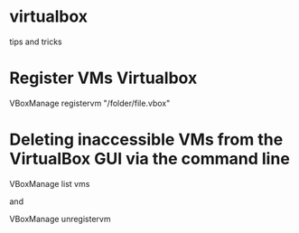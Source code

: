 # virtualbox
tips and tricks

# Register VMs Virtualbox

VBoxManage registervm "/folder/file.vbox"


# Deleting inaccessible VMs from the VirtualBox GUI via the command line

VBoxManage list vms

and

VBoxManage unregistervm
